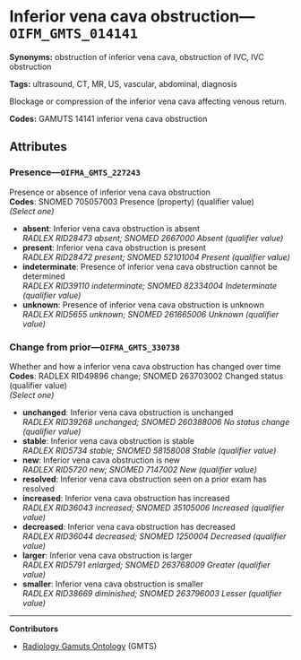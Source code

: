 # Inferior vena cava obstruction—`OIFM_GMTS_014141`

**Synonyms:** obstruction of inferior vena cava, obstruction of IVC, IVC obstruction

**Tags:** ultrasound, CT, MR, US, vascular, abdominal, diagnosis

Blockage or compression of the inferior vena cava affecting venous return.

**Codes:** GAMUTS 14141 inferior vena cava obstruction

## Attributes

### Presence—`OIFMA_GMTS_227243`

Presence or absence of inferior vena cava obstruction  
**Codes**: SNOMED 705057003 Presence (property) (qualifier value)  
*(Select one)*

- **absent**: Inferior vena cava obstruction is absent  
_RADLEX RID28473 absent; SNOMED 2667000 Absent (qualifier value)_
- **present**: Inferior vena cava obstruction is present  
_RADLEX RID28472 present; SNOMED 52101004 Present (qualifier value)_
- **indeterminate**: Presence of inferior vena cava obstruction cannot be determined  
_RADLEX RID39110 indeterminate; SNOMED 82334004 Indeterminate (qualifier value)_
- **unknown**: Presence of inferior vena cava obstruction is unknown  
_RADLEX RID5655 unknown; SNOMED 261665006 Unknown (qualifier value)_

### Change from prior—`OIFMA_GMTS_330738`

Whether and how a inferior vena cava obstruction has changed over time  
**Codes**: RADLEX RID49896 change; SNOMED 263703002 Changed status (qualifier value)  
*(Select one)*

- **unchanged**: Inferior vena cava obstruction is unchanged  
_RADLEX RID39268 unchanged; SNOMED 260388006 No status change (qualifier value)_
- **stable**: Inferior vena cava obstruction is stable  
_RADLEX RID5734 stable; SNOMED 58158008 Stable (qualifier value)_
- **new**: Inferior vena cava obstruction is new  
_RADLEX RID5720 new; SNOMED 7147002 New (qualifier value)_
- **resolved**: Inferior vena cava obstruction seen on a prior exam has resolved  
- **increased**: Inferior vena cava obstruction has increased  
_RADLEX RID36043 increased; SNOMED 35105006 Increased (qualifier value)_
- **decreased**: Inferior vena cava obstruction has decreased  
_RADLEX RID36044 decreased; SNOMED 1250004 Decreased (qualifier value)_
- **larger**: Inferior vena cava obstruction is larger  
_RADLEX RID5791 enlarged; SNOMED 263768009 Greater (qualifier value)_
- **smaller**: Inferior vena cava obstruction is smaller  
_RADLEX RID38669 diminished; SNOMED 263796003 Lesser (qualifier value)_

---

**Contributors**

- [Radiology Gamuts Ontology](https://gamuts.net/) (GMTS)